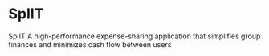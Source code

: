 # SplIT
SplIT  A high-performance expense-sharing application that simplifies group finances and minimizes cash flow between users
